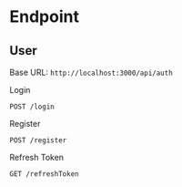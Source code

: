 # Endpoint

## User

Base URL: `http://localhost:3000/api/auth`

Login 
```endpoint
POST /login
```

Register
```endpoint
POST /register
```

Refresh Token
```endpoint
GET /refreshToken
```

